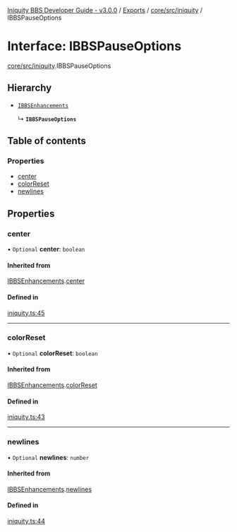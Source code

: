 [Iniquity BBS Developer Guide - v3.0.0](../README.md) / [Exports](../modules.md) / [core/src/iniquity](../modules/core_src_iniquity.md) / IBBSPauseOptions

# Interface: IBBSPauseOptions

[core/src/iniquity](../modules/core_src_iniquity.md).IBBSPauseOptions

## Hierarchy

- [`IBBSEnhancements`](core_src_iniquity.IBBSEnhancements.md)

  ↳ **`IBBSPauseOptions`**

## Table of contents

### Properties

- [center](core_src_iniquity.IBBSPauseOptions.md#center)
- [colorReset](core_src_iniquity.IBBSPauseOptions.md#colorreset)
- [newlines](core_src_iniquity.IBBSPauseOptions.md#newlines)

## Properties

### center

• `Optional` **center**: `boolean`

#### Inherited from

[IBBSEnhancements](core_src_iniquity.IBBSEnhancements.md).[center](core_src_iniquity.IBBSEnhancements.md#center)

#### Defined in

[iniquity.ts:45](https://github.com/iniquitybbs/iniquity/blob/03d7ad1/packages/core/src/iniquity.ts#L45)

___

### colorReset

• `Optional` **colorReset**: `boolean`

#### Inherited from

[IBBSEnhancements](core_src_iniquity.IBBSEnhancements.md).[colorReset](core_src_iniquity.IBBSEnhancements.md#colorreset)

#### Defined in

[iniquity.ts:43](https://github.com/iniquitybbs/iniquity/blob/03d7ad1/packages/core/src/iniquity.ts#L43)

___

### newlines

• `Optional` **newlines**: `number`

#### Inherited from

[IBBSEnhancements](core_src_iniquity.IBBSEnhancements.md).[newlines](core_src_iniquity.IBBSEnhancements.md#newlines)

#### Defined in

[iniquity.ts:44](https://github.com/iniquitybbs/iniquity/blob/03d7ad1/packages/core/src/iniquity.ts#L44)
